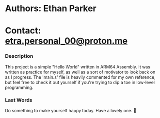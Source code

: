 # Authors: Ethan Parker
# Contact: etra.personal_00@proton.me


### Description
This project is a simple "Hello World" written in ARM64 Assembly.
It was written as practice for myself, as well as a sort of motivator to look back on as I progress.
The 'main.s' file is heavily commented for my own reference, but feel free to check it out yourself if you're trying to dip a toe in low-level programming.


### Last Words
Do something to make yourself happy today.
Have a lovely one. 🤍

